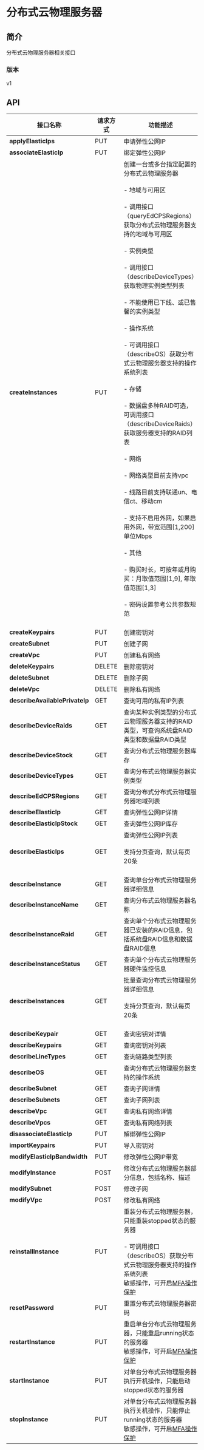 # 分布式云物理服务器


## 简介
分布式云物理服务器相关接口


### 版本
v1


## API
|接口名称|请求方式|功能描述|
|---|---|---|
|**applyElasticIps**|PUT|申请弹性公网IP<br>|
|**associateElasticIp**|PUT|绑定弹性公网IP<br>|
|**createInstances**|PUT|创建一台或多台指定配置的分布式云物理服务器<br/><br>- 地域与可用区<br/><br>  \- 调用接口（queryEdCPSRegions）获取分布式云物理服务器支持的地域与可用区<br/><br>- 实例类型<br/><br>  \- 调用接口（describeDeviceTypes）获取物理实例类型列表<br/><br>  \- 不能使用已下线、或已售馨的实例类型<br/><br>- 操作系统<br/><br>  \- 可调用接口（describeOS）获取分布式云物理服务器支持的操作系统列表<br/><br>- 存储<br/><br>  \- 数据盘多种RAID可选，可调用接口（describeDeviceRaids）获取服务器支持的RAID列表<br/><br>- 网络<br/><br>  \- 网络类型目前支持vpc<br/><br>  \- 线路目前支持联通un、电信ct、移动cm<br/><br>  \- 支持不启用外网，如果启用外网，带宽范围[1,200] 单位Mbps<br/><br>- 其他<br/><br>  \- 购买时长，可按年或月购买：月取值范围[1,9], 年取值范围[1,3]<br/><br>  \- 密码设置参考公共参数规范<br/><br>|
|**createKeypairs**|PUT|创建密钥对|
|**createSubnet**|PUT|创建子网|
|**createVpc**|PUT|创建私有网络|
|**deleteKeypairs**|DELETE|删除密钥对|
|**deleteSubnet**|DELETE|删除子网|
|**deleteVpc**|DELETE|删除私有网络<br>|
|**describeAvailablePrivateIp**|GET|查询可用的私有IP列表|
|**describeDeviceRaids**|GET|查询某种实例类型的分布式云物理服务器支持的RAID类型，可查询系统盘RAID类型和数据盘RAID类型|
|**describeDeviceStock**|GET|查询分布式云物理服务器库存|
|**describeDeviceTypes**|GET|查询分布式云物理服务器实例类型|
|**describeEdCPSRegions**|GET|查询分布式分布式云物理服务器地域列表|
|**describeElasticIp**|GET|查询弹性公网IP详情|
|**describeElasticIpStock**|GET|查询弹性公网IP库存|
|**describeElasticIps**|GET|查询弹性公网IP列表<br/><br>支持分页查询，默认每页20条<br/><br>|
|**describeInstance**|GET|查询单台分布式云物理服务器详细信息|
|**describeInstanceName**|GET|查询分布式云物理服务器名称|
|**describeInstanceRaid**|GET|查询单个分布式云物理服务器已安装的RAID信息，包括系统盘RAID信息和数据盘RAID信息|
|**describeInstanceStatus**|GET|查询单个分布式云物理服务器硬件监控信息|
|**describeInstances**|GET|批量查询分布式云物理服务器详细信息<br/><br>支持分页查询，默认每页20条<br/><br>|
|**describeKeypair**|GET|查询密钥对详情|
|**describeKeypairs**|GET|查询密钥对列表|
|**describeLineTypes**|GET|查询链路类型列表|
|**describeOS**|GET|查询分布式云物理服务器支持的操作系统|
|**describeSubnet**|GET|查询子网详情|
|**describeSubnets**|GET|查询子网列表|
|**describeVpc**|GET|查询私有网络详情|
|**describeVpcs**|GET|查询私有网络列表|
|**disassociateElasticIp**|PUT|解绑弹性公网IP<br>|
|**importKeypairs**|PUT|导入密钥对|
|**modifyElasticIpBandwidth**|PUT|修改弹性公网IP带宽<br>|
|**modifyInstance**|POST|修改分布式云物理服务器部分信息，包括名称、描述|
|**modifySubnet**|POST|修改子网|
|**modifyVpc**|POST|修改私有网络<br>|
|**reinstallInstance**|PUT|重装分布式云物理服务器，只能重装stopped状态的服务器<br/><br>- 可调用接口（describeOS）获取分布式云物理服务器支持的操作系统列表<br>敏感操作，可开启<a href="https://docs.jdcloud.com/cn/security-operation-protection/operation-protection">MFA操作保护</a>|
|**resetPassword**|PUT|重置分布式云物理服务器密码<br>|
|**restartInstance**|PUT|重启单台分布式云物理服务器，只能重启running状态的服务器<br>敏感操作，可开启<a href="https://docs.jdcloud.com/cn/security-operation-protection/operation-protection">MFA操作保护</a>|
|**startInstance**|PUT|对单台分布式云物理服务器执行开机操作，只能启动stopped状态的服务器|
|**stopInstance**|PUT|对单台分布式云物理服务器执行关机操作，只能停止running状态的服务器<br>敏感操作，可开启<a href="https://docs.jdcloud.com/cn/security-operation-protection/operation-protection">MFA操作保护</a>|
